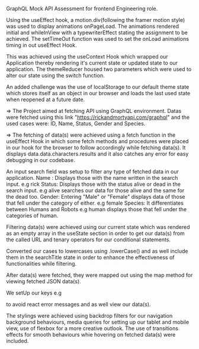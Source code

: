 GraphQL Mock API Assessment for frontend Engineering role.

<!-- Introduction animation -->
Using the useEffect hook, a motion.div(following the framer motion style) was used to display animations onPageLoad. The animations rendered initial and whileInView with a typewriterEffect stating the assignment to be achieved.
The setTimeOut function was used to set the onLoad animations timing in out useEffect Hook.

<!-- Setting up darkTheme and LightTheme -->
This was achieved using the useContext Hook which wrapped our Application thereby rendering it's current state or updated state to our application.
The themeReducer housed two parameters which were used to alter our state using the switch function.

An added challenge was the use of localStorage to our default theme state which stores itself as an object in our browser and loads the last used state when reopened at a future date.

=> The Project aimed at fetching API using GraphQL environment.
Datas were fetched using this link "https://rickandmortyapi.com/graphql" and the used cases were: ID, Name, Status, Gender and Species.

<!-- Line 32 -useEffect Hooks-->
=> The fetching of data(s) were achieved using a fetch function in the useEffect Hook in which some fetch methods and procedures were placed in our hook for the browser to follow accordingly while fetching data(s). 
It displays data.data.characters.results and it also catches any error for easy debugging in our codebase.

<!-- Line 62 -->
An input search field was setup to filter any type of fetched data in our application.
Name : Displays those with the name written in the search input. e.g rick
Status: Displays those with the status alive or dead in the search input. e.g alive searches our data for those alive and the same for the dead too.
Gender: Entering "Male" or "Female" displays data of those that fell under the category of either. e.g female
Species: It differentiates between Humans and Robots e.g human displays those that fell under the categories of human.

<!-- LIne 72 -->
Filtering data(s) were achieved using our current state which was rendered as an empty array in the useState section in order to get our data(s) from the called URL and tenary operators for our conditional statements. 

<!--Line 75-->
Converted our cases to lowercases using .lowerCase() and as well include them in the searchTitle state in order to enhance the effectiveness of functionalities while filtering.

<!-- Line 93 -->
After data(s) were fetched, they were mapped out using the map method for viewing fetched JSON data(s). 

We setUp our keys e.g <div key={spacex.id}></div> to avoid react error messages and as well view our data(s).

<!-- CSS -->
The stylings were achieved using backdrop filters for our navigation background behaviours, media queries for setting up our tablet and mobile view, use of flexbox for a more creative outlook.
The use of transitions effects for smooth behaviours whie hovering on fetched data(s) were included. 




